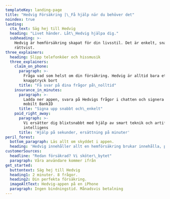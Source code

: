 ```yaml
---
templateKey: landing-page
title: "Hedvig Försäkring |\_Få hjälp när du behöver det"
noindex: true
landing:
  cta_text: Säg hej till Hedvig
  heading: "Livet händer. Låt\_Hedvig hjälpa dig."
  subheading: >-
    Hedvig är hemförsäkring skapat för din livsstil. Det är enkelt, snabbt och
    rättvist.
three_explainers:
  heading: Slipp telefonköer och hissmusik
  three_explainers:
    claim_on_phone:
      paragraph: >-
        Fråga vad som helst om din försäkring. Hedvig är alltid bara ett
        knapptryck bort
      title: "Få svar på dina frågor på\_nolltid"
    insurance_in_minutes:
      paragraph: >-
        Ladda ner appen, svara på Hedvigs frågor i chatten och signera med
        mobilt BankID
      title: "Signa upp snabbt och\_enkelt"
    paid_right_away:
      paragraph: >-
        Vi ersätter dig blixtsnabbt med hjälp av smart teknik och artificiell
        intelligens
      title: 'Hjälp på sekunder, ersättning på minuter'
peril_forest:
  bottom_paragraph: Läs allt om skyddet i appen.
  heading: 'Hedvig innehåller allt en hemförsäkring brukar innehålla, plus drulle'
customerSources:
  headline: "Redan försäkrad? Vi sköter\_bytet"
  paragraph: Våra användare kommer ifrån
get_started:
  buttontext: Säg hej till Hedvig
  heading1: 2 minuter. 8 frågor.
  heading2: Din perfekta försäkring.
  imageAltText: Hedvig-appen på en iPhone
  paragraph: Ingen bindningstid. Månadsvis betalning
---
```


